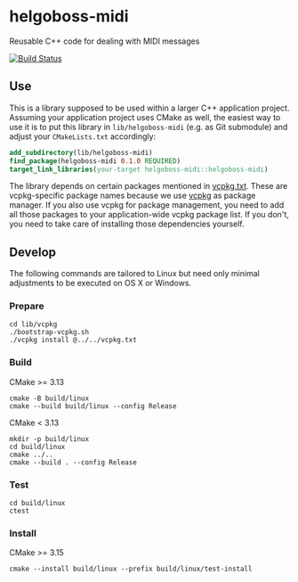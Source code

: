 # helgoboss-midi

Reusable C++ code for dealing with MIDI messages

[![Build Status](https://dev.azure.com/benjaminklum/helgoboss-midi/_apis/build/status/helgoboss.helgoboss-midi?branchName=master)](https://dev.azure.com/benjaminklum/helgoboss-midi/_build/latest?definitionId=1&branchName=master)

## Use

This is a library supposed to be used within a larger C++ application project. Assuming your application project 
uses CMake as well, the easiest way to use it is to put this library in `lib/helgoboss-midi` (e.g. as Git submodule)
and adjust your `CMakeLists.txt` accordingly: 
```cmake
add_subdirectory(lib/helgoboss-midi)
find_package(helgoboss-midi 0.1.0 REQUIRED)
target_link_libraries(your-target helgoboss-midi::helgoboss-midi)
```


The library depends on certain packages mentioned in [vcpkg.txt](vcpkg.txt). These are 
vcpkg-specific package names because we use [vcpkg](https://github.com/microsoft/vcpkg) as package manager. If you 
also use vcpkg for package management, you need to add all those packages to your application-wide vcpkg package list.
If you don't, you need to take care of installing those dependencies yourself.

## Develop

The following commands are tailored to Linux but need only minimal adjustments to be executed on OS X or Windows.

### Prepare
```
cd lib/vcpkg
./bootstrap-vcpkg.sh
./vcpkg install @../../vcpkg.txt
```

### Build
CMake >= 3.13
```
cmake -B build/linux
cmake --build build/linux --config Release
```

CMake < 3.13
```
mkdir -p build/linux
cd build/linux
cmake ../..
cmake --build . --config Release
```

### Test
```
cd build/linux
ctest
```

### Install
CMake >= 3.15
```
cmake --install build/linux --prefix build/linux/test-install
```